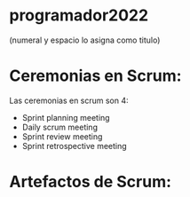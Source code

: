 # programador2022
(numeral y espacio lo asigna como titulo)
# Ceremonias en Scrum:

Las ceremonias en scrum son 4:

<ul>
<li>Sprint planning meeting</li>
<li>Daily scrum meeting</li>
<li>Sprint review meeting</li>
<li>Sprint retrospective meeting</li>
</ul>

# Artefactos de Scrum:
